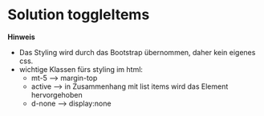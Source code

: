 # Solution toggleItems

**Hinweis**
- Das Styling wird durch das Bootstrap übernommen, daher kein eigenes css.
- wichtige Klassen fürs styling im html:
    - mt-5 --> margin-top
    - active --> in Zusammenhang mit list items wird das Element hervorgehoben
    - d-none --> display:none
